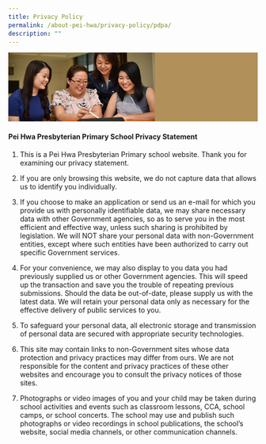```yaml
---
title: Privacy Policy
permalink: /about-pei-hwa/privacy-policy/pdpa/
description: ""
---
```

![](/images/Website%20Banners%20Subpage/948x260%20masterhead%20-%20About%20Pei%20Hwa4.jpg)
#### Pei Hwa Presbyterian Primary School Privacy Statement
1.  This is a Pei Hwa Presbyterian Primary school website. Thank you for examining our privacy statement.


2.  If you are only browsing this website, we do not capture data that allows us to identify you individually.
 
 
3.  If you choose to make an application or send us an e-mail for which you provide us with personally identifiable data, we may share necessary data with other Government agencies, so as to serve you in the most efficient and effective way, unless such sharing is prohibited by legislation. We will NOT share your personal data with non-Government entities, except where such entities have been authorized to carry out specific Government services.
 
 
4.  For your convenience, we may also display to you data you had previously supplied us or other Government agencies. This will speed up the transaction and save you the trouble of repeating previous submissions. Should the data be out-of-date, please supply us with the latest data. We will retain your personal data only as necessary for the effective delivery of public services to you.


5.  To safeguard your personal data, all electronic storage and transmission of personal data are secured with appropriate security technologies.


6.  This site may contain links to non-Government sites whose data protection and privacy practices may differ from ours. We are not responsible for the content and privacy practices of these other websites and encourage you to consult the privacy notices of those sites.


7.  Photographs or video images of you and your child may be taken during school activities and events such as classroom lessons, CCA, school camps, or school concerts. The school may use and publish such photographs or video recordings in school publications, the school’s website, social media channels, or other communication channels.
